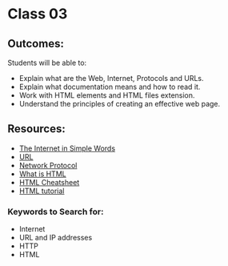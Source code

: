 # Class 03

## Outcomes:
Students will be able to:
- Explain what are the Web, Internet, Protocols and URLs.
- Explain what documentation means and how to read it.
- Work with HTML elements and HTML files extension.
- Understand the principles of creating an effective web page.


## Resources:

* [The Internet in Simple Words](https://www.khanacademy.org/computing/ap-computer-science-principles/the-internet/x2d2f703b37b450a3:web-protocols/a/the-world-wide-web)
* [URL](https://www.techtarget.com/searchnetworking/definition/URL)
* [Network Protocol](https://www.comptia.org/content/guides/what-is-a-network-protocol)
* [What is HTML](https://www.w3schools.com/html/html_intro.asp)
* [HTML Cheatsheet](https://www.codecademy.com/learn/learn-html/modules/learn-html-elements/cheatsheet)
* [HTML tutorial](https://www.w3schools.com/html)

### Keywords to Search for: 
* Internet
* URL and IP addresses
* HTTP
* HTML

